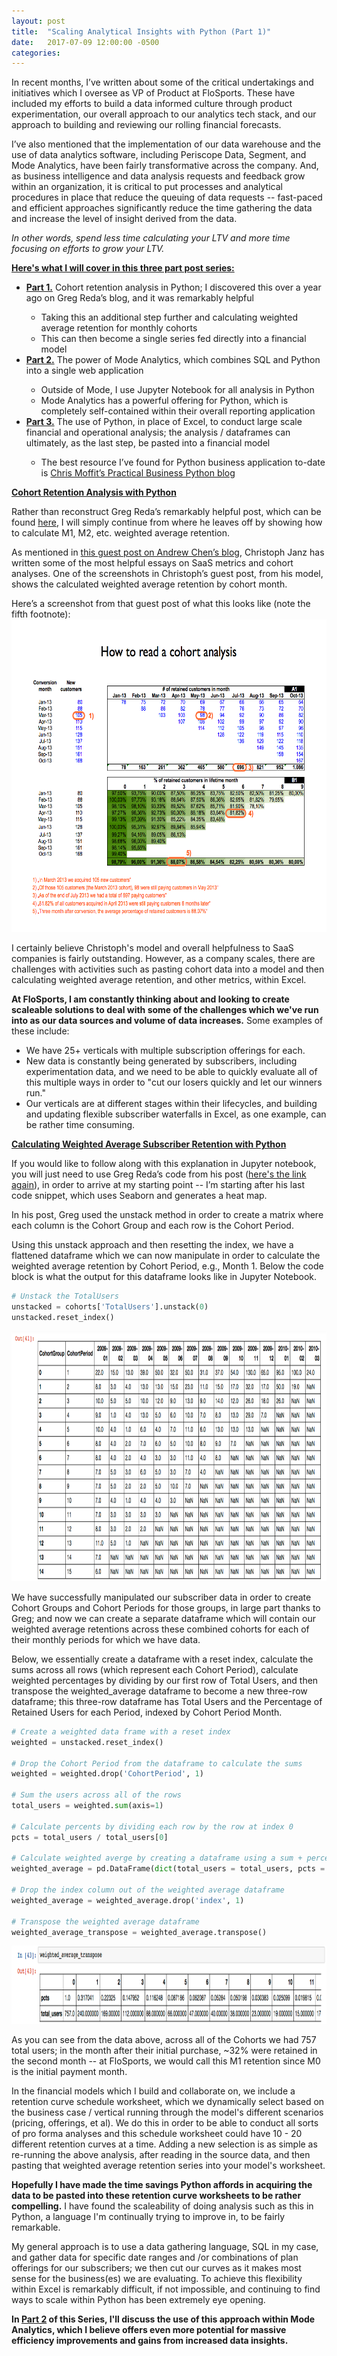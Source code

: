 ```yaml
---
layout: post
title:  "Scaling Analytical Insights with Python (Part 1)"
date:   2017-07-09 12:00:00 -0500
categories: 
---
```


<!-- <img src="/assets/4_OKC_players_in_2011.jpg" alt="Kevin Durant with OKC Teammates" height="500"  style="width: 100%"> -->

<!--<h1><strong>Please note that this post is still under development but a significant amount has now been completed.</strong></h1>-->

<p>
    In recent months, I’ve written about some of the critical undertakings and initiatives which I oversee as VP of Product at FloSports.  
  These have included my efforts to build a data informed culture through product experimentation, our overall approach to our analytics tech stack, 
  and our approach to building and reviewing our rolling financial forecasts.
</p>

<p>
    I’ve also mentioned that the implementation of our data warehouse and the use of data analytics software, including Periscope Data, Segment, 
  and Mode Analytics, have been fairly transformative across the company.  And, as business intelligence and data analysis requests and 
  feedback grow within an organization, it is critical to put processes and analytical procedures in place that reduce the queuing of data requests
  -- fast-paced and efficient approaches significantly reduce the time gathering the data and increase the level of insight derived from the data.
</p>

<p><i>In other words, spend less time calculating your LTV and more time focusing on efforts to grow your LTV. </i></p>

<p>
<strong><u>Here's what I will cover in this three part post series:</u></strong>
<ul>
    <li><strong><u>Part 1.</u></strong>  Cohort retention analysis in Python; I discovered this over a year ago on Greg Reda’s blog, and it was remarkably helpful</li>
    <ul><li>Taking this an additional step further and calculating weighted average retention for monthly cohorts</li>
    <li>This can then become a single series fed directly into a financial model</li></ul>
  <li><strong><u>Part 2.</u></strong>  The power of Mode Analytics, which combines SQL and Python into a single web application</li>
    <ul>
      <li>Outside of Mode, I use Jupyter Notebook for all analysis in Python</li>
      <li>Mode Analytics has a powerful offering for Python, which is completely self-contained within their overall reporting application</li>
    </ul> 
  <li><strong><u>Part 3.</u></strong>  The use of Python, in place of Excel, to conduct large scale financial and operational analysis; the analysis / dataframes can ultimately, as the last step, be pasted into a financial model</li>
      <ul><li>The best resource I’ve found for Python business application to-date is <a href="http://pbpython.com/" target="_blank">Chris Moffit’s Practical Business Python blog</a></li>
      </ul>
</ul>


</p>
<strong><u>Cohort Retention Analysis with Python</u></strong>
<p>
Rather than reconstruct Greg Reda’s remarkably helpful post, which can be found <a href="http://www.gregreda.com/2015/08/23/cohort-analysis-with-python/" target="_blank">here</a>, I will simply continue from where he leaves off by showing how to calculate
M1, M2, etc. weighted average retention.</p>

<p>
As mentioned in <a href="http://andrewchen.co/the-easiest-spreadsheet-for-churn-mrr-and-cohort-analysis-guest-post/" target="_blank">this guest post on Andrew Chen’s blog</a>, Christoph Janz has written some of the most helpful essays on SaaS metrics and cohort analyses.
One of the screenshots in Christoph’s guest post, from his model, shows the calculated weighted average retention by cohort month.
</p>

<p>
Here’s a screenshot from that guest post of what this looks like (note the fifth footnote):
<img src="/assets/ChristophJanz_CohortAnalysisNotes.png" alt="Janz Cohort Analyses Screenshot" height="500"  style="width: 100%">

</p>

<p>
I certainly believe Christoph's model and overall helpfulness to SaaS companies is fairly outstanding.  However, as a company scales, there are challenges with activities such as pasting cohort data into a model and then calculating weighted average retention, and other metrics, within Excel.
</p>
<p>
<strong>At FloSports, I am constantly thinking about and looking to create scaleable solutions to deal with some of the challenges which we've run into as our data sources and volume of data increases.</strong> Some examples of these include:
<ul>
    <li>We have 25+ verticals with multiple subscription offerings for each.</li>
    <li>New data is constantly being generated by subscribers, including experimentation data, and we need to be able to quickly evaluate all of this multiple ways in order to "cut our losers quickly and let our winners run."</li>
    <li>Our verticals are at different stages within their lifecycles, and building and updating flexible subscriber waterfalls in Excel, as one example, can be rather time consuming.</li>
</ul></p>

<strong><u>Calculating Weighted Average Subscriber Retention with Python</u></strong>
<p>
If you would like to follow along with this explanation in Jupyter notebook, you will just need to use Greg Reda’s code from his post (<a href="http://www.gregreda.com/2015/08/23/cohort-analysis-with-python/" target="_blank">here's the link again</a>), in order to
arrive at my starting point -- I’m starting after his last code snippet, which uses Seaborn and generates a heat map.
</p>

<p>
    In his post, Greg used the unstack method in order to create a matrix where each column is the Cohort Group and each row is the Cohort Period.
    
Using this unstack approach and then resetting the index, we have a flattened dataframe which we can now manipulate in order to calculate the weighted average retention by Cohort Period, e.g., Month 1.  Below the code block is what the output for this dataframe looks like in Jupyter Notebook.
</p>

```python
# Unstack the TotalUsers
unstacked = cohorts['TotalUsers'].unstack(0)
unstacked.reset_index()
```

<img src="/assets/unstacked_df.png" alt="Unstacked Cohorts Dataframe" height="400"  style="width: 100%">

<p>We have successfully manipulated our subscriber data in order to create Cohort Groups and Cohort Periods for those groups, in large part thanks to Greg; and now we can create a separate dataframe which will contain our weighted average retentions across these combined cohorts for each of their monthly periods for which we have data.</p>

<p>Below, we essentially create a dataframe with a reset index, calculate the sums across all rows (which represent each Cohort Period), calculate weighted percentages by dividing by our first row of Total Users, and then transpose the weighted_average dataframe to become a new three-row dataframe; this three-row dataframe has Total Users and the Percentage of Retained Users for each Period, indexed by Cohort Period Month.</p>

```python
# Create a weighted data frame with a reset index
weighted = unstacked.reset_index()

# Drop the Cohort Period from the dataframe to calculate the sums
weighted = weighted.drop('CohortPeriod', 1)

# Sum the users across all of the rows
total_users = weighted.sum(axis=1)

# Calculate percents by dividing each row by the row at index 0
pcts = total_users / total_users[0]

# Calculate weighted averge by creating a dataframe using a sum + percents dictionary key:value pairing.
weighted_average = pd.DataFrame(dict(total_users = total_users, pcts = pcts)).reset_index()

# Drop the index column out of the weighted average dataframe
weighted_average = weighted_average.drop('index', 1)

# Transpose the weighted average dataframe
weighted_average_transpose = weighted_average.transpose()
```

<img src="/assets/weighted_average_transpose.png" alt="Unstacked Cohorts Dataframe" height="125"  style="width: 100%">

<p>As you can see from the data above, across all of the Cohorts we had 757 total users; in the month after their initial purchase, ~32% were retained in the second month -- at FloSports, we would call this M1 retention since M0 is the initial payment month.
</p>

<p>In the financial models which I build and collaborate on, we include a retention curve schedule worksheet, which we dynamically select based on the business case / vertical running through the model's different scenarios (pricing, offerings, et al).  We do this in order to be able to conduct all sorts of pro forma analyses and this schedule worksheet could have 10 - 20 different retention curves at a time.  Adding a new selection is as simple as re-running the above analysis, after reading in the source data, and then pasting that weighted average retention series into your model's worksheet.
</p>

<p>
<strong>Hopefully I have made the time savings Python affords in acquiring the data to be pasted into these retention curve worksheets to be rather compelling.</strong> I have found the scaleability of doing analysis such as this in Python, a language I'm continually trying to improve in, to be fairly remarkable.  
</p>

</p>
My general approach is to use a data gathering language, SQL in my case, and gather data for specific date ranges and /or combinations of plan offerings for our subscribers; we then cut our curves as it makes most sense for the business(es) we are evaluating.  To achieve this flexibility within Excel is remarkably difficult, if not impossible, and continuing to find ways to scale within Python has been extremely eye opening.
</p>

<p><strong>In <a href="https://kdboller.github.io/2017/07/23/scaling-business-operational-insights-with-python_part2.html" target="_blank">Part 2</a> of this Series, I'll discuss the use of this approach within Mode Analytics, which I believe offers even more potential for massive efficiency improvements and gains from increased data insights.</strong>
</p>

 



